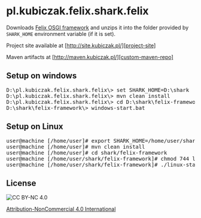 
pl.kubiczak.felix.shark.felix
==============================

Downloads [Felix OSGI framework][felix-framework] and unzips it
into the folder provided by `SHARK_HOME` environment variable (if it is set).

Project site available at [http://site.kubiczak.pl/][project-site]

Maven artifacts at [http://maven.kubiczak.pl/][custom-maven-repo]

Setup on windows
----------------

<pre>
D:\pl.kubiczak.felix.shark.felix\> set SHARK_HOME=D:\shark
D:\pl.kubiczak.felix.shark.felix\> mvn clean install
D:\pl.kubiczak.felix.shark.felix\> cd D:\shark\felix-framework
D:\shark\felix-framework\> windows-start.bat
</pre>

Setup on Linux
--------------

<pre>
user@machine [/home/user]# export SHARK_HOME=/home/user/shark
user@machine [/home/user]# mvn clean install
user@machine [/home/user]# cd shark/felix-framework
user@machine [/home/user/shark/felix-framework]# chmod 744 linux-start.sh
user@machine [/home/user/shark/felix-framework]# ./linux-start.sh
</pre>

License
-------

![CC BY-NC 4.0](https://licensebuttons.net/l/by-nc/4.0/88x31.png "Attribution-NonCommercial 4.0 International")

[Attribution-NonCommercial 4.0 International][license]

[license]: http://creativecommons.org/licenses/by-nc/4.0/
[project-site]: http://site.kubiczak.pl/
[custom-maven-repo]: http://maven.kubiczak.pl/
[felix-framework]: http://felix.apache.org/